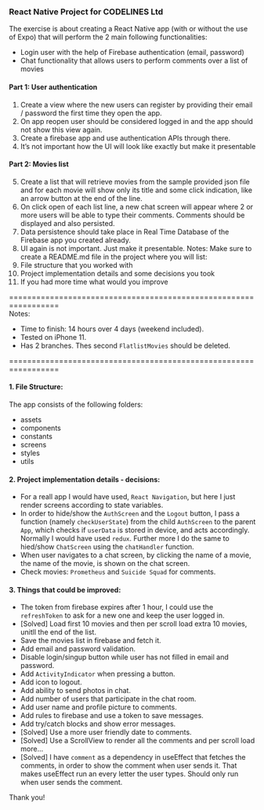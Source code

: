 ### React Native Project for CODELINES Ltd

The exercise is about creating a React Native app (with or without the use of
Expo) that will perform the 2 main following functionalities:

- Login user with the help of Firebase authentication (email, password)
- Chat functionality that allows users to perform comments over a list of
  movies

#### Part 1: User authentication

1. Create a view where the new users can register by providing their email /
   password the first time they open the app.
2. On app reopen user should be considered logged in and the app should
   not show this view again.
3. Create a firebase app and use authentication APIs through there.
4. It’s not important how the UI will look like exactly but make it presentable

#### Part 2: Movies list

5. Create a list that will retrieve movies from the sample provided json file
   and for each movie will show only its title and some click indication, like an
   arrow button at the end of the line.
6. On click open of each list line, a new chat screen will appear where 2 or
   more users will be able to type their comments. Comments should be
   displayed and also persisted.
7. Data persistence should take place in Real Time Database of the Firebase
   app you created already.
8. UI again is not important. Just make it presentable.
   Notes:
   Make sure to create a README.md file in the project where you will list:
9. File structure that you worked with
10. Project implementation details and some decisions you took
11. If you had more time what would you improve

=================================================================\
Notes:

- Time to finish: 14 hours over 4 days (weekend included).
- Tested on iPhone 11.
- Has 2 branches. Thes second `FlatlistMovies` should be deleted.

=================================================================

#### 1. File Structure:

The app consists of the following folders:

- assets
- components
- constants
- screens
- styles
- utils

#### 2. Project implementation details - decisions:

- For a reall app I would have used, `React Navigation`, but here I just render screens according to state variables.
- In order to hide/show the `AuthScreen` and the `Logout` button, I pass a function (namely `checkUserState`) from the child `AuthScreen` to the parent `App`, which checks if `userData` is stored in device, and acts accordingly. Normally I would have used `redux`. Further more I do the same to hied/show `ChatScreen` using the `chatHandler` function.
- When user navigates to a chat screen, by clicking the name of a movie, the name of the movie, is shown on the chat screen.
- Check movies: `Prometheus` and `Suicide Squad` for comments.

#### 3. Things that could be improved:

- The token from firebase expires after 1 hour, I could use the `refreshToken` to ask for a new one and keep the user logged in.
- [Solved] Load first 10 movies and then per scroll load extra 10 movies, unitll the end of the list.
- Save the movies list in firebase and fetch it.
- Add email and password validation.
- Disable login/singup button while user has not filled in email and password.
- Add `ActivityIndicator` when pressing a button.
- Add icon to logout.
- Add ability to send photos in chat.
- Add number of users that participate in the chat room.
- Add user name and profile picture to comments.
- Add rules to firebase and use a token to save messages.
- Add try/catch blocks and show error messages.
- [Solved] Use a more user friendly date to comments.
- [Solved] Use a ScrollView to render all the comments and per scroll load more...
- [Solved] I have `comment` as a dependency in useEffect that fetches the comments, in order to show the comment when user sends it. That makes useEffect run an every letter the user types. Should only run when user sends the comment.

Thank you!
